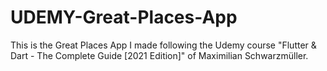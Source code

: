 # UDEMY-Great-Places-App

This is the Great Places App I made following the Udemy course "Flutter & Dart - The Complete Guide [2021 Edition]" of Maximilian Schwarzmüller.
